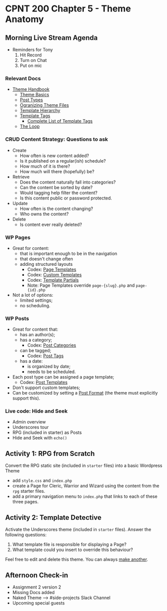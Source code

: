 # CPNT 200 Chapter 5 - Theme Anatomy
## Morning Live Stream Agenda
- Reminders for Tony
    1. Hit Record
    2. Turn on Chat
    3. Put on mic

### Relevant Docs
- [Theme Handbook](https://developer.wordpress.org/themes/)
  - [Theme Basics](https://developer.wordpress.org/themes/basics/)
  - [Post Types](https://developer.wordpress.org/themes/basics/post-types/)
  - [Ogranizing Theme Files](https://developer.wordpress.org/themes/basics/organizing-theme-files/)
  - [Template Hierarchy](https://developer.wordpress.org/themes/basics/template-hierarchy/)
  - [Template Tags](https://developer.wordpress.org/themes/basics/template-tags/)
    - [Complete List of Template Tags](https://developer.wordpress.org/themes/references/list-of-template-tags/)
  - [The Loop](https://developer.wordpress.org/themes/basics/the-loop/)

### CRUD Content Strategy: Questions to ask
- Create
  - How often is new content added?
  - Is it published on a regular(ish) schedule?
  - How much of it is there?
  - How much will there (hopefully) be?
- Retrieve
  - Does the content naturally fall into categories?
  - Can the content be sorted by date?
  - Would tagging help filter the content?
  - Is this content public or password protected.
- Update
  - How often is the content changing?
  - Who owns the content?
- Delete
  - Is content ever really deleted?

### WP Pages
- Great for content:
  - that is important enough to be in the navigation
  - that doesn't change often
  - adding structured layouts
    - Codex: [Page Templates](https://developer.wordpress.org/themes/template-files-section/page-template-files/)
    - Codex: [Custom Templates](https://developer.wordpress.org/themes/template-files-section/page-template-files/#creating-a-custom-page-template-for-one-specific-page)
    - Codex: [Template Partials](https://developer.wordpress.org/themes/template-files-section/partial-and-miscellaneous-template-files/#content-slug-php)
    - Note: Page Templates override `page-{slug}.php` and `page-{id}.php`
- Not a lot of options:
  - limited settings;
  - no scheduling.

### WP Posts 
- Great for content that:
  - has an author(s);
  - has a category;
    - Codex: [Post Categories](https://en.support.wordpress.com/posts/categories/)
  - can be tagged;
    - Codex: [Post Tags](https://en.support.wordpress.com/posts/tags/)
  - has a date:
    - is organized by date;
    - needs to be scheduled.
- Each post type can be assigned a page template;
  - Codex: [Post Templates](https://developer.wordpress.org/themes/template-files-section/post-template-files/)
- Don't support custom templates;
- Can be customized by setting a [Post Format](https://developer.wordpress.org/themes/functionality/post-formats/) (the theme must explicitly support this).

### Live code: Hide and Seek
- Admin overview
- Underscores tour
- RPG (included in starter) as Posts
- Hide and Seek with `echo()`

## Activity 1: RPG from Scratch
Convert the RPG static site (included in `starter` files) into a basic Wordpress Theme
- add `style.css` and `index.php`
- create a Page for Cleric, Warrior and Wizard using the content from the `rpg` starter files.
- add a primary navigation menu to `index.php` that links to each of these three pages.

## Activity 2: Template Detective
Activate the Underscores theme (included in `starter` files). Answer the following questions:
1. What template file is responsible for displaying a Page?
2. What template could you insert to override this behaviour?

Feel free to edit and delete this theme. You can always [make another](https://underscores.me/).

## Afternoon Check-in
- Assignment 2 version 2
- Missing Docs added
- Naked Theme --> #side-projects Slack Channel
- Upcoming special guests